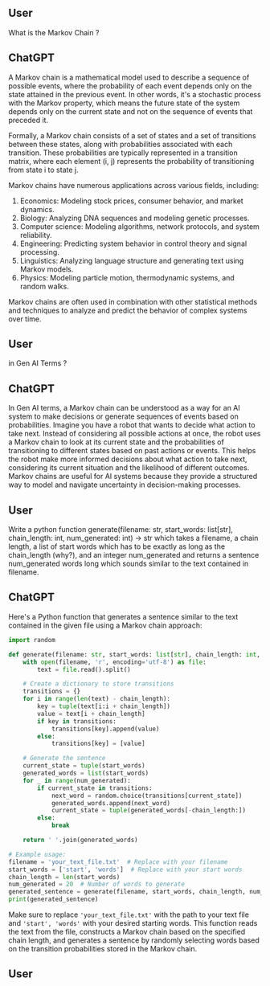## User
What is the Markov Chain ?

## ChatGPT
A Markov chain is a mathematical model used to describe a sequence of possible events, where the probability of each event depends only on the state attained in the previous event. In other words, it's a stochastic process with the Markov property, which means the future state of the system depends only on the current state and not on the sequence of events that preceded it.

Formally, a Markov chain consists of a set of states and a set of transitions between these states, along with probabilities associated with each transition. These probabilities are typically represented in a transition matrix, where each element (i, j) represents the probability of transitioning from state i to state j.

Markov chains have numerous applications across various fields, including:

1. Economics: Modeling stock prices, consumer behavior, and market dynamics.
2. Biology: Analyzing DNA sequences and modeling genetic processes.
3. Computer science: Modeling algorithms, network protocols, and system reliability.
4. Engineering: Predicting system behavior in control theory and signal processing.
5. Linguistics: Analyzing language structure and generating text using Markov models.
6. Physics: Modeling particle motion, thermodynamic systems, and random walks.

Markov chains are often used in combination with other statistical methods and techniques to analyze and predict the behavior of complex systems over time.

## User
in Gen AI Terms ?

## ChatGPT
In Gen AI terms, a Markov chain can be understood as a way for an AI system to make decisions or generate sequences of events based on probabilities. Imagine you have a robot that wants to decide what action to take next. Instead of considering all possible actions at once, the robot uses a Markov chain to look at its current state and the probabilities of transitioning to different states based on past actions or events. This helps the robot make more informed decisions about what action to take next, considering its current situation and the likelihood of different outcomes. Markov chains are useful for AI systems because they provide a structured way to model and navigate uncertainty in decision-making processes.

## User
Write a python function generate(filename: str, start_words: list[str], chain_length: int, num_generated: int) -> str which takes a filename, a chain length, a list of start words which has to be exactly as long as the chain_length (why?), and an integer num_generated and returns a sentence num_generated words long which sounds similar to the text contained in filename.

## ChatGPT
Here's a Python function that generates a sentence similar to the text contained in the given file using a Markov chain approach:

```python
import random

def generate(filename: str, start_words: list[str], chain_length: int, num_generated: int) -> str:
    with open(filename, 'r', encoding='utf-8') as file:
        text = file.read().split()

    # Create a dictionary to store transitions
    transitions = {}
    for i in range(len(text) - chain_length):
        key = tuple(text[i:i + chain_length])
        value = text[i + chain_length]
        if key in transitions:
            transitions[key].append(value)
        else:
            transitions[key] = [value]

    # Generate the sentence
    current_state = tuple(start_words)
    generated_words = list(start_words)
    for _ in range(num_generated):
        if current_state in transitions:
            next_word = random.choice(transitions[current_state])
            generated_words.append(next_word)
            current_state = tuple(generated_words[-chain_length:])
        else:
            break

    return ' '.join(generated_words)

# Example usage:
filename = 'your_text_file.txt'  # Replace with your filename
start_words = ['start', 'words']  # Replace with your start words
chain_length = len(start_words)
num_generated = 20  # Number of words to generate
generated_sentence = generate(filename, start_words, chain_length, num_generated)
print(generated_sentence)
```

Make sure to replace `'your_text_file.txt'` with the path to your text file and `'start', 'words'` with your desired starting words. This function reads the text from the file, constructs a Markov chain based on the specified chain length, and generates a sentence by randomly selecting words based on the transition probabilities stored in the Markov chain.

## User
